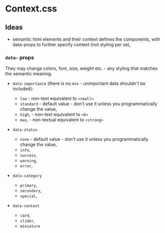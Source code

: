 # Context.css

## Ideas

- semantic html elements and their context defines the components, with data-props to further specify context (not styling per se),

### `data-` props

They may change colors, font, size, weight etc. - any styling that matches the semantic meaning.

- `data-importance` (there is no `min` - unimportant data shouldn't be included):

  - `low` - non-text equivalent to `<small>`
  - `standard` - default value - don't use it unless you programmatically change the value,
  - `high`, - non-text equivalent to `<b>`
  - `max`, - non-textual equivalent to `<strong>`

- `data-status`

  - `none` - default value - don't use it unless you programmatically change the value,
  - `info`,
  - `success`,
  - `warning`,
  - `error`,

- `data-category`

  - `primary`,
  - `secondary`,
  - `special`,

- `data-context`

  - `card`,
  - `slider`,
  - `miniature`
